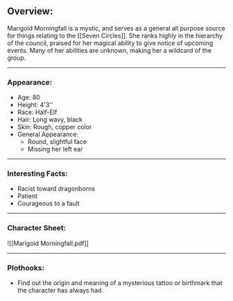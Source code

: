 ## Overview:
Marigold Morningfall is a mystic, and serves as a general all purpose source for things relating to the [[Seven Circles]]. She ranks highly in the hierarchy of the council, praised for her magical ability to give notice of upcoming events. Many of her abilities are unknown, making her a wildcard of the group.

---
### Appearance: 
- Age: 80
- Height: 4'3''
- Race: Half-Elf
- Hair: Long wavy, black
- Skin: Rough, copper color
- General Appearance:
	- Round, slightful face
	- Missing her left ear

---
### Interesting Facts:
- Racist toward dragonborns
- Patient
- Courageous to a fault

--- 
### Character Sheet:
![[Marigold Morningfall.pdf]]

---
### Plothooks:
- Find out the origin and meaning of a mysterious tattoo or birthmark that the character has always had.